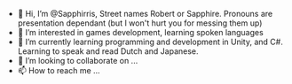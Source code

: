 - 👋 Hi, I’m @Sapphirris, Street names Robert or Sapphire. Pronouns are presentation dependant (but I won't hurt you for messing them up)
- 👀 I’m interested in games development, learning spoken languages
- 🌱 I’m currently learning programming and development in Unity, and C#. Learning to speak and read Dutch and Japanese.
- 💞️ I’m looking to collaborate on ...
- 📫 How to reach me ...

<!---
Sapphirris/Sapphirris is a ✨ special ✨ repository because its `README.md` (this file) appears on your GitHub profile.
You can click the Preview link to take a look at your changes.
--->
